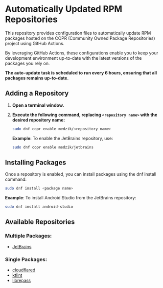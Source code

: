 # Automatically Updated RPM Repositories

This repository provides configuration files to automatically update RPM packages hosted on the COPR (Community Owned Package Repositories) project using GitHub Actions. 

By leveraging GitHub Actions, these configurations enable you to keep your development environment up-to-date with the latest versions of the packages you rely on. 

**The auto-update task is scheduled to run every 6 hours, ensuring that all packages remains up-to-date.**

## Adding a Repository

1. **Open a terminal window.**
2. **Execute the following command, replacing `<repository name>` with the desired repository name:**

   ```bash
   sudo dnf copr enable medzik/<repository name>
   ```

    **Example**: To enable the JetBrains repository, use:

    ```bash
    sudo dnf copr enable medzik/jetbrains
    ```

## Installing Packages

Once a repository is enabled, you can install packages using the dnf install command:

```bash
sudo dnf install <package name>
```

**Example**: To install Android Studio from the JetBrains repository:

```bash
sudo dnf install android-studio
```

## Available Repositories

### Multiple Packages:

* [JetBrains](https://copr.fedorainfracloud.org/coprs/medzik/jetbrains/)

### Single Packages:

* [cloudflared](https://copr.fedorainfracloud.org/coprs/medzik/cloudflared/)
* [ktlint](https://copr.fedorainfracloud.org/coprs/medzik/ktlint/)
* [librepass](https://copr.fedorainfracloud.org/coprs/medzik/librepass/)
